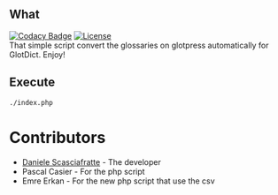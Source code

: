 ## What
[![Codacy Badge](https://api.codacy.com/project/badge/Grade/424f4eb5f73e475f8facc0312c87364b)](https://www.codacy.com/app/mte90net/GlotDictJSON?utm_source=github.com&utm_medium=referral&utm_content=Mte90/GlotDictJSON&utm_campaign=badger)
[![License](https://img.shields.io/badge/License-GPL%20v2-blue.svg)](https://img.shields.io/badge/License-GPL%20v2-blue.svg)   
That simple script convert the glossaries on glotpress automatically for GlotDict. Enjoy!

## Execute

```
./index.php
```

# Contributors

* [Daniele Scasciafratte](https://github.com/Mte90) - The developer
* Pascal Casier - For the php script
* Emre Erkan - For the new php script that use the csv